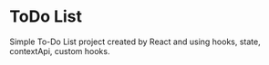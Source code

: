 # ToDo List
Simple To-Do List project created by React and using hooks, state, contextApi, custom hooks. 
